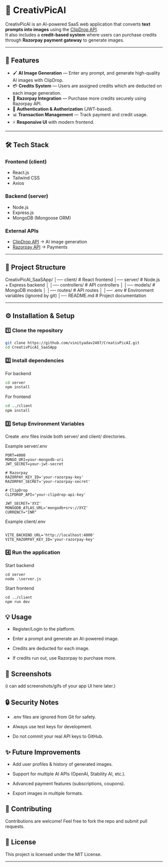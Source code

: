 # 🎨 CreativPicAI  

CreativPicAI is an AI-powered SaaS web application that converts **text prompts into images** using the [ClipDrop API](https://clipdrop.co/apis).  
It also includes a **credit-based system** where users can purchase credits through **Razorpay payment gateway** to generate images.  

---

## 🚀 Features  

- 🖌️ **AI Image Generation** — Enter any prompt, and generate high-quality AI images with ClipDrop.  
- 💳 **Credits System** — Users are assigned credits which are deducted on each image generation.  
- 🛒 **Razorpay Integration** — Purchase more credits securely using Razorpay API.  
- 🔑 **Authentication & Authorization** (JWT-based).  
- 📊 **Transaction Management** — Track payment and credit usage.  
- ⚡ **Responsive UI** with modern frontend.  

---

## 🛠️ Tech Stack  

### **Frontend (client)**
- React.js  
- Tailwind CSS  
- Axios  

### **Backend (server)**
- Node.js  
- Express.js  
- MongoDB (Mongoose ORM)  

### **External APIs**
- [ClipDrop API](https://clipdrop.co/apis) → AI image generation  
- [Razorpay API](https://razorpay.com/docs/api) → Payments  

---

## 📂 Project Structure  

CreativPicAI_SaaSApp/
│── client/ # React frontend
│── server/ # Node.js + Express backend
│ │── controllers/ # API controllers
│ │── models/ # MongoDB models
│ │── routes/ # API routes
│ │── .env # Environment variables (ignored by git)
│── README.md # Project documentation

---

## ⚙️ Installation & Setup  

### 1️⃣ Clone the repository  
```bash
git clone https://github.com/vinityadav2407/CreativPicAI.git
cd CreativPicAI_SaaSApp
```
### 2️⃣ Install dependencies

For backend
```bash
cd server
npm install
```
For frontend
```bash
cd ../client
npm install
```
### 3️⃣ Setup Environment Variables

Create .env files inside both server/ and client/ directories.

Example server/.env

```base
PORT=4000
MONGO_URI=your-mongodb-uri
JWT_SECRET=your-jwt-secret

# Razorpay
RAZORPAY_KEY_ID='your-razorpay-key'
RAZORPAY_SECRET='your-razorpay-secret'

# ClipDrop
CLIPDROP_API='your-clipdrop-api-key'

JWT_SECRET='XYZ'
MONGODB_ATLAS_URL='mongodb+srv://XYZ'
CURRENCY="INR"

```

Example client/.env
```base

VITE_BACKEND_URL='http://localhost:4000'
VITE_RAZORPAY_KEY_ID='your-razorpay-key'

```
### 4️⃣ Run the application

Start backend
``` base
cd server
node .\server.js 
```

Start frontend
```base
cd ../client
npm run dev
```
## 💡 Usage

- Register/Login to the platform.

- Enter a prompt and generate an AI-powered image.

- Credits are deducted for each image.

- If credits run out, use Razorpay to purchase  more.

## 📸 Screenshots 

(i can add screenshots/gifs of your app UI here later.)

## 🔒 Security Notes

- .env files are ignored from Git for safety.

- Always use test keys for development.

- Do not commit your real API keys to GitHub.
## ✨ Future Improvements

- Add user profiles & history of generated images.

- Support for multiple AI APIs (OpenAI, Stability AI, etc.).

- Advanced payment features (subscriptions, coupons).

- Export images in multiple formats.

## 🤝 Contributing

Contributions are welcome! Feel free to fork the repo and submit pull requests.
## 📜 License

This project is licensed under the MIT License.

---


